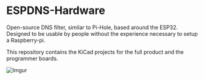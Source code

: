 # ESPDNS-Hardware

Open-source DNS filter, similar to Pi-Hole, based around the ESP32. 
Designed to be usable by people without the experience necessary to setup a Raspberry-pi.

This repository contains the KiCad projects for the full product and the programmer boards.  

![Imgur](https://i.imgur.com/srEjdoe.jpg)
